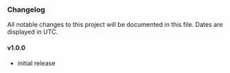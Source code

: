 ### Changelog

All notable changes to this project will be documented in this file. Dates are displayed in UTC.

#### v1.0.0

- initial release
